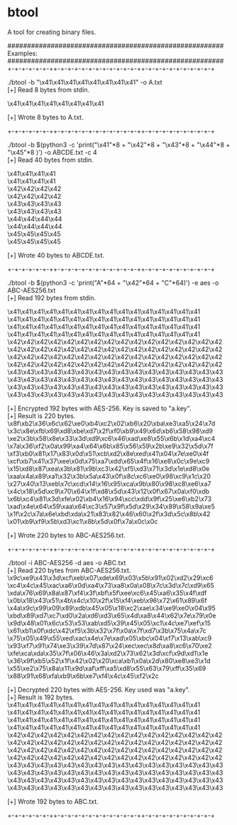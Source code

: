 # btool
A tool for creating binary files.

#######################################################\
Examples:\
#######################################################\
+-+-+-+-+-+-++-+-+-+-+-+-+-+-+-+-+-+-++-+-+-+-+-+-+-+-+-+-+


./btool -b "\x41\x41\x41\x41\x41\x41\x41\x41" -o A.txt\
[+] Read 8 bytes from stdin.


\x41\x41\x41\x41\x41\x41\x41\x41


[+] Wrote 8 bytes to A.txt.


+-+-+-+-+-+-++-+-+-+-+-+-+-+-+-+-+-+-++-+-+-+-+-+-+-+-+-+-+


./btool -b $(python3 -c 'print("\x41"*8 + "\x42"*8 + "\x43"*8 + "\x44"*8 + "\x45"*8 )') -o ABCDE.txt -c 4\
[+] Read 40 bytes from stdin.


\x41\x41\x41\x41\
\x41\x41\x41\x41\
\x42\x42\x42\x42\
\x42\x42\x42\x42\
\x43\x43\x43\x43\
\x43\x43\x43\x43\
\x44\x44\x44\x44\
\x44\x44\x44\x44\
\x45\x45\x45\x45\
\x45\x45\x45\x45


[+] Wrote 40 bytes to ABCDE.txt.

+-+-+-+-+-+-++-+-+-+-+-+-+-+-+-+-+-+-++-+-+-+-+-+-+-+-+-+-+


./btool -b $(python3 -c 'print("A"*64 + "\x42"*64 + "C"*64)') -e aes -o ABC-AES256.txt\
[+] Read 192 bytes from stdin.

\x41\x41\x41\x41\x41\x41\x41\x41\x41\x41\x41\x41\x41\x41\x41\x41
\x41\x41\x41\x41\x41\x41\x41\x41\x41\x41\x41\x41\x41\x41\x41\x41
\x41\x41\x41\x41\x41\x41\x41\x41\x41\x41\x41\x41\x41\x41\x41\x41
\x41\x41\x41\x41\x41\x41\x41\x41\x41\x41\x41\x41\x41\x41\x41\x41
\x42\x42\x42\x42\x42\x42\x42\x42\x42\x42\x42\x42\x42\x42\x42\x42
\x42\x42\x42\x42\x42\x42\x42\x42\x42\x42\x42\x42\x42\x42\x42\x42
\x42\x42\x42\x42\x42\x42\x42\x42\x42\x42\x42\x42\x42\x42\x42\x42
\x42\x42\x42\x42\x42\x42\x42\x42\x42\x42\x42\x42\x42\x42\x42\x42
\x43\x43\x43\x43\x43\x43\x43\x43\x43\x43\x43\x43\x43\x43\x43\x43
\x43\x43\x43\x43\x43\x43\x43\x43\x43\x43\x43\x43\x43\x43\x43\x43
\x43\x43\x43\x43\x43\x43\x43\x43\x43\x43\x43\x43\x43\x43\x43\x43
\x43\x43\x43\x43\x43\x43\x43\x43\x43\x43\x43\x43\x43\x43\x43\x43

[+] Encrypted 192 bytes with AES-256. Key is saved to "a.key".\
[+] Result is 220 bytes.
\x8f\xb2\x36\x6c\x62\xe0\xb4\xc2\x02\xb6\x20\xba\xe3\xa5\x24\x7d
\x3c\x8e\xfb\x69\xd8\xbe\xd7\x2f\xf0\xb9\x49\x6d\xb6\x58\x98\xd9
\xe2\x3b\x58\x8e\x33\x3d\xd9\xc6\x46\xad\xe8\x55\x6b\x1d\xa4\xc4
\x7a\x36\xf2\x0a\x99\xa4\x64\x6b\x85\x56\x59\x2b\xe9\x32\x5d\x7f
\xf3\xb0\x81\x17\x83\x0d\x51\xcb\xd2\x8e\xed\x41\x04\x7e\xe0\x4f
\xcf\xb7\x41\x37\xee\x0d\x75\xa7\xdd\x65\x4f\x16\xe8\x0c\x9e\xc9
\x15\xd8\x87\xea\x3b\x81\x9b\xc3\x42\xf5\xd3\x71\x3d\x1e\xd8\x0e
\xaa\x4a\x89\xa1\x32\x3b\x5a\x43\x0f\x8c\xc6\xe0\x98\xc9\x1c\x20
\x27\x40\x13\xeb\x7c\xcd\x14\x16\x95\xca\x9b\x80\x98\xc8\xe6\xa7
\x4c\x18\x5d\xc9\x70\x64\x1f\xd8\x5d\x43\x12\x0f\x67\x0a\xf0\xdb
\x6b\xc4\x81\x3d\xfe\x02\xb4\x16\x94\xcc\xdd\x9f\x25\xe6\xb2\x73
\xad\x4e\x64\x59\xaa\x64\xc3\x57\x9f\x5d\x29\x34\x89\x58\x9a\xe5
\x1f\x2c\x7a\x6e\xbd\xda\x21\x83\x82\x46\x60\x2f\x3d\x5c\x8b\x42
\x01\xb9\xf9\x5b\xd3\xc1\x8b\x5d\x0f\x7a\x0c\x0c

[+] Wrote 220 bytes to ABC-AES256.txt.


+-+-+-+-+-+-++-+-+-+-+-+-+-+-+-+-+-+-++-+-+-+-+-+-+-+-+-+-+


./btool -i ABC-AES256 -d aes -o ABC.txt\
[+] Read 220 bytes from ABC-AES256.txt.
\x9c\xe9\x43\x3d\xcf\xeb\x07\xde\x69\x03\x5b\x91\x02\xd2\x29\xc6
\xc4\x4c\x45\xac\xa6\x0d\xa4\x73\xa8\x0a\x08\x7c\x3d\x7c\xd9\x65
\xda\x76\x69\x8a\x87\xf4\x3f\xbf\x5f\xee\xc6\x45\xa6\x35\x4f\xdf
\x0b\x18\x43\x51\x4b\x4c\x10\x2f\x15\xf4\xeb\x96\x72\x61\x89\x6f
\x4a\x9c\x99\x09\x89\xdb\x45\x05\x18\xc2\xae\x34\xe9\xe0\x04\x95
\xbd\x89\xd7\xc7\xd0\x2a\xd6\xd3\x65\x4d\xa8\x44\x62\x7e\x79\x0e
\x9d\x48\x01\x6c\x53\x53\xab\xd5\x39\x45\x05\xc1\x4c\xe7\xef\x15
\x61\xb1\x0f\xdc\x42\xf5\x3b\x32\x7f\x0a\x7f\xd7\x3b\x75\x4a\x7c
\x75\x05\x49\x55\xed\xac\x4e\x7e\xad\x05\xbc\x04\xf7\x13\xab\xc9
\x93\xf7\x91\x74\xe3\x39\x7d\x87\x24\xec\xec\x8d\xa8\xc6\x70\xe2
\xfe\xca\xda\x35\x7f\x06\x46\x3a\xd2\x73\x62\x3d\xcf\x9d\xd1\x1e
\x36\x9f\xb5\x52\x1f\x42\x02\x20\xca\xb1\x0a\x2d\x80\xe8\xe3\x1d
\x55\xe2\x75\x8a\x11\x9d\xaf\xff\xa5\xd8\x55\x63\x79\xff\x35\x69
\x88\x91\x68\xfa\xb9\x6b\xe7\xf4\x4c\x45\xf2\x2c

[+] Decrypted 220 bytes with AES-256. Key used was "a.key".\
[+] Result is 192 bytes.
\x41\x41\x41\x41\x41\x41\x41\x41\x41\x41\x41\x41\x41\x41\x41\x41
\x41\x41\x41\x41\x41\x41\x41\x41\x41\x41\x41\x41\x41\x41\x41\x41
\x41\x41\x41\x41\x41\x41\x41\x41\x41\x41\x41\x41\x41\x41\x41\x41
\x41\x41\x41\x41\x41\x41\x41\x41\x41\x41\x41\x41\x41\x41\x41\x41
\x42\x42\x42\x42\x42\x42\x42\x42\x42\x42\x42\x42\x42\x42\x42\x42
\x42\x42\x42\x42\x42\x42\x42\x42\x42\x42\x42\x42\x42\x42\x42\x42
\x42\x42\x42\x42\x42\x42\x42\x42\x42\x42\x42\x42\x42\x42\x42\x42
\x42\x42\x42\x42\x42\x42\x42\x42\x42\x42\x42\x42\x42\x42\x42\x42
\x43\x43\x43\x43\x43\x43\x43\x43\x43\x43\x43\x43\x43\x43\x43\x43
\x43\x43\x43\x43\x43\x43\x43\x43\x43\x43\x43\x43\x43\x43\x43\x43
\x43\x43\x43\x43\x43\x43\x43\x43\x43\x43\x43\x43\x43\x43\x43\x43
\x43\x43\x43\x43\x43\x43\x43\x43\x43\x43\x43\x43\x43\x43\x43\x43

[+] Wrote 192 bytes to ABC.txt.


+-+-+-+-+-+-++-+-+-+-+-+-+-+-+-+-+-+-++-+-+-+-+-+-+-+-+-+-+
